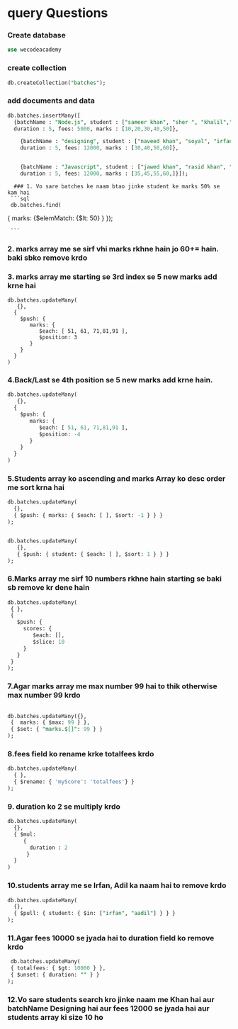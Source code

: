 # query Questions 
### Create database
```sql
use wecodeacademy
```
### create collection
```sql
db.createCollection("batches");
```
###  add documents and data
```sql
db.batches.insertMany([
  {batchName : "Node.js", student : ["sameer khan", "sher ", "khalil","aarif khan"],
  duration : 5, fees: 5000, marks : [10,20,30,40,50]},
  ```
```sql
    {batchName : "designing", student : ["naveed khan", "soyal", "irfan khan", "adil khan"], 
    duration : 5, fees: 12000, marks : [30,40,50,60]},
```
```sql

    {batchName : "Javascript", student : ["jawed khan", "rasid khan", "frman khan", "sam khan"],
    duration : 5, fees: 12000, marks : [35,45,55,60,]}]);
  ```
      ### 1. Vo sare batches ke naam btao jinke student ke marks 50% se kam hai
     ```sql
     db.batches.find(
  { marks: {$elemMatch: {$lt: 50} } });

     ```

### 2. marks array me se sirf vhi marks rkhne hain jo 60+= hain. baki sbko remove krdo
### 3. marks array me starting se 3rd index se 5 new marks add krne hai 
 ```
 db.batches.updateMany(
    {},
   {
     $push: {
        marks: {
           $each: [ 51, 61, 71,81,91 ],
           $position: 3
        }
     }
   }
)
```
### 4.Back/Last se 4th position se 5 new marks add krne hain.
 ```sql
 db.batches.updateMany(
    {},
   {
     $push: {
        marks: {
           $each: [ 51, 61, 71,81,91 ],
           $position: -4
        }
     }
   }
)
```
 ### 5.Students array ko ascending and marks Array ko desc order me sort krna hai 
 ```sql
db.batches.updateMany(
   {},
   { $push: { marks: { $each: [ ], $sort: -1 } } }
);
```
```sql

db.batches.updateMany(
   {},
   { $push: { student: { $each: [ ], $sort: 1 } } }
);

```
 ### 6.Marks array me sirf 10 numbers rkhne hain starting se baki sb remove kr dene hain
 ```sql
 db.batches.updateMany(
  { },
  {
    $push: {
      scores: {
         $each: [],
         $slice: 10
      }
    }
  }
);
```
###  7.Agar marks array me max number 99 hai to thik otherwise max number 99 krdo
 ```sql

db.batches.updateMany({},
  {  marks: { $max: 99 } },
  { $set: { "marks.$[]": 99 } }
);
```
### 8.fees field ko rename krke totalfees krdo 
 ```sql
 db.batches.updateMany(
   { },
   { $rename: { 'myScore': 'totalfees'} }
);
```
### 9. duration ko 2 se multiply krdo 
 ```sql
 db.batches.updateMany(
   {},
   { $mul:
      {
        duration : 2
       }
   }
)
```
 ### 10.students array me se Irfan, Adil ka naam hai to remove krdo
```sql
db.batches.updateMany(
  {},
  { $pull: { student: { $in: ["irfan", "aadil"] } } }
);
```

 ### 11.Agar fees 10000 se jyada hai to duration field ko remove krdo
 ```sql
  db.batches.updateMany(
  { totalfees: { $gt: 10000 } },
  { $unset: { duration: "" } }
);
```

 ### 12.Vo sare students search kro jinke naam me Khan hai aur batchName Designing hai aur fees 12000 se jyada hai aur students array ki size 10 ho
